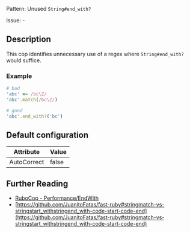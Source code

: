 Pattern: Unused `String#end_with?`

Issue: -

## Description

This cop identifies unnecessary use of a regex where `String#end_with?` would suffice.

### Example

```ruby
# bad
'abc' =~ /bc\Z/
'abc'.match(/bc\Z/)

# good
'abc'.end_with?('bc')
```

## Default configuration

Attribute | Value
--- | ---
AutoCorrect | false

## Further Reading

* [RuboCop - Performance/EndWith](https://rubocop.readthedocs.io/en/latest/cops_performance/#performanceendwith)
* [https://github.com/JuanitoFatas/fast-ruby#stringmatch-vs-stringstart_withstringend_with-code-start-code-end](https://github.com/JuanitoFatas/fast-ruby#stringmatch-vs-stringstart_withstringend_with-code-start-code-end)
